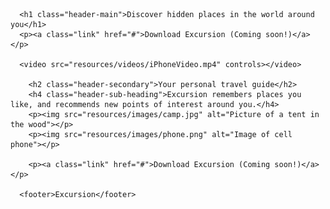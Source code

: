<!DOCTYPE html>
<html lang="en">
<head>
  <meta charset="UTF-8">
  <meta name="viewport" content="width=device-width, initial-scale=1.0">
  <title>My HTML Page</title>
  <link rel="stylesheet" type="text/css" title="Cool stylesheet" href="resources/css/style.css">
</head>
<body>

      <h1 class="header-main">Discover hidden places in the world around you</h1>
      <p><a class="link" href="#">Download Excursion (Coming soon!)</a></p>

      <video src="resources/videos/iPhoneVideo.mp4" controls></video>

        <h2 class="header-secondary">Your personal travel guide</h2>
        <h4 class="header-sub-heading">Excursion remembers places you like, and recommends new points of interest around you.</h4>
        <p><img src="resources/images/camp.jpg" alt="Picture of a tent in the wood"></p>
        <p><img src="resources/images/phone.png" alt="Image of cell phone"></p>

        <p><a class="link" href="#">Download Excursion (Coming soon!)</a></p>

      <footer>Excursion</footer>

  <div id="root"></div>
  <script src="main.js" type="text/javascript"></script>
</body>
</html>
